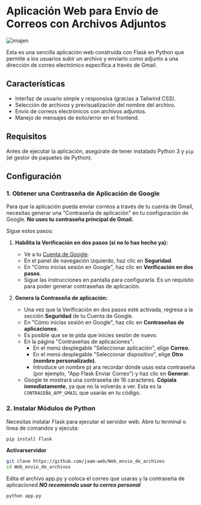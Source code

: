 # Aplicación Web para Envío de Correos con Archivos Adjuntos
![imajen](https://github.com/user-attachments/assets/220b559a-2657-4151-b9e5-cf7dd33d2c46)

Esta es una sencilla aplicación web construida con Flask en Python que permite a los usuarios subir un archivo y enviarlo como adjunto a una dirección de correo electrónico específica a través de Gmail.

## Características

* Interfaz de usuario simple y responsiva (gracias a Tailwind CSS).
* Selección de archivos y previsualización del nombre del archivo.
* Envío de correos electrónicos con archivos adjuntos.
* Manejo de mensajes de éxito/error en el frontend.

## Requisitos

Antes de ejecutar la aplicación, asegúrate de tener instalado Python 3 y `pip` (el gestor de paquetes de Python).

## Configuración

### 1. Obtener una Contraseña de Aplicación de Google

Para que la aplicación pueda enviar correos a través de tu cuenta de Gmail, necesitas generar una "Contraseña de aplicación" en tu configuración de Google. **No uses tu contraseña principal de Gmail.**

Sigue estos pasos:

1.  **Habilita la Verificación en dos pasos (si no lo has hecho ya):**
    * Ve a tu [Cuenta de Google](https://myaccount.google.com/).
    * En el panel de navegación izquierdo, haz clic en **Seguridad**.
    * En "Cómo inicias sesión en Google", haz clic en **Verificación en dos pasos**.
    * Sigue las instrucciones en pantalla para configurarla. Es un requisito para poder generar contraseñas de aplicación.

2.  **Genera la Contraseña de aplicación:**
    * Una vez que la Verificación en dos pasos esté activada, regresa a la sección **Seguridad** de tu Cuenta de Google.
    * En "Cómo inicias sesión en Google", haz clic en **Contraseñas de aplicaciones**.
    * Es posible que se te pida que inicies sesión de nuevo.
    * En la página "Contraseñas de aplicaciones":
        * En el menú desplegable "Seleccionar aplicación", elige **Correo**.
        * En el menú desplegable "Seleccionar dispositivo", elige **Otro (nombre personalizado)**.
        * Introduce un nombre p)
ara recordar dónde usas esta contraseña (por ejemplo, "App Flask Enviar Correo") y haz clic en **Generar**.
    * Google te mostrará una contraseña de 16 caracteres. **Cópiala inmediatamente**, ya que no la volverás a ver. Esta es la `CONTRASEÑA_APP_GMAIL` que usarás en tu código.

### 2. Instalar Módulos de Python

Necesitas instalar Flask para ejecutar el servidor web. Abre tu terminal o línea de comandos y ejecuta:

```bash
pip install Flask
```
**Activarservidor**
```bash
git clone https://github.com/jaam-web/Web_envio_de_archivos
cd Web_envio_de_archivos
```
Edita el archivo app.py y coloca el correo que usaras y la contraseña de aplicacioned 
***NO recomiendo usar tu correo personal***

``` bash
python app.py
```
